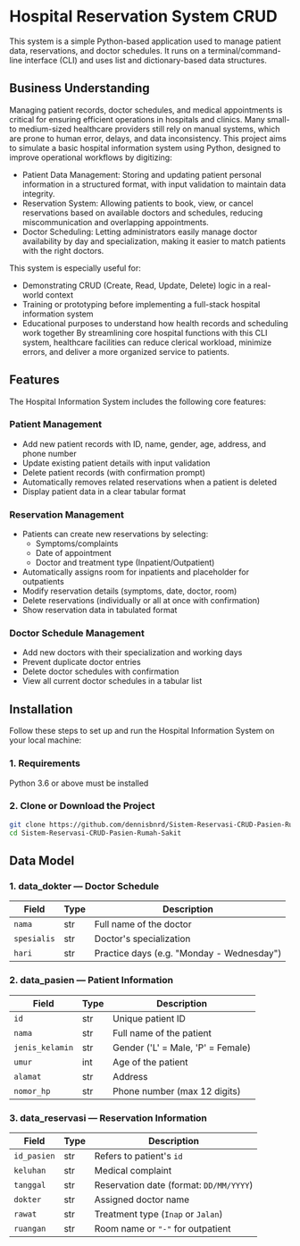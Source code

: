 # Hospital Reservation System CRUD
This system is a simple Python-based application used to manage patient data, reservations, and doctor schedules. It runs on a terminal/command-line interface (CLI) and uses list and dictionary-based data structures.

## Business Understanding
Managing patient records, doctor schedules, and medical appointments is critical for ensuring efficient operations in hospitals and clinics. Many small- to medium-sized healthcare providers still rely on manual systems, which are prone to human error, delays, and data inconsistency. This project aims to simulate a basic hospital information system using Python, designed to improve operational workflows by digitizing:
- Patient Data Management: Storing and updating patient personal information in a structured format, with input validation to maintain data integrity.
- Reservation System: Allowing patients to book, view, or cancel reservations based on available doctors and schedules, reducing miscommunication and overlapping appointments.
- Doctor Scheduling: Letting administrators easily manage doctor availability by day and specialization, making it easier to match patients with the right doctors.

This system is especially useful for:
- Demonstrating CRUD (Create, Read, Update, Delete) logic in a real-world context
- Training or prototyping before implementing a full-stack hospital information system
- Educational purposes to understand how health records and scheduling work together
By streamlining core hospital functions with this CLI system, healthcare facilities can reduce clerical workload, minimize errors, and deliver a more organized service to patients.

## Features
The Hospital Information System includes the following core features:
### Patient Management
- Add new patient records with ID, name, gender, age, address, and phone number
- Update existing patient details with input validation
- Delete patient records (with confirmation prompt)
- Automatically removes related reservations when a patient is deleted
- Display patient data in a clear tabular format

### Reservation Management
- Patients can create new reservations by selecting:
  - Symptoms/complaints
  - Date of appointment
  - Doctor and treatment type (Inpatient/Outpatient)
- Automatically assigns room for inpatients and placeholder for outpatients
- Modify reservation details (symptoms, date, doctor, room)
- Delete reservations (individually or all at once with confirmation)
- Show reservation data in tabulated format

###  Doctor Schedule Management
- Add new doctors with their specialization and working days
- Prevent duplicate doctor entries
- Delete doctor schedules with confirmation
- View all current doctor schedules in a tabular list

## Installation
Follow these steps to set up and run the Hospital Information System on your local machine:
### 1. Requirements
Python 3.6 or above must be installed
### 2. Clone or Download the Project
```bash
git clone https://github.com/dennisbnrd/Sistem-Reservasi-CRUD-Pasien-Rumah-Sakit.git
cd Sistem-Reservasi-CRUD-Pasien-Rumah-Sakit
```

## Data Model

### 1. data_dokter — Doctor Schedule
| Field       | Type | Description                               |
| ----------- | ---- | ----------------------------------------- |
| `nama`      | str  | Full name of the doctor                   |
| `spesialis` | str  | Doctor's specialization                   |
| `hari`      | str  | Practice days (e.g. "Monday - Wednesday") |

### 2. data_pasien — Patient Information
| Field           | Type | Description                       |
| --------------- | ---- | --------------------------------- |
| `id`            | str  | Unique patient ID                 |
| `nama`          | str  | Full name of the patient          |
| `jenis_kelamin` | str  | Gender ('L' = Male, 'P' = Female) |
| `umur`          | int  | Age of the patient                |
| `alamat`        | str  | Address                           |
| `nomor_hp`      | str  | Phone number (max 12 digits)      |

### 3. data_reservasi — Reservation Information
| Field       | Type | Description                             |
| ----------- | ---- | --------------------------------------- |
| `id_pasien` | str  | Refers to patient's `id`                |
| `keluhan`   | str  | Medical complaint                       |
| `tanggal`   | str  | Reservation date (format: `DD/MM/YYYY`) |
| `dokter`    | str  | Assigned doctor name                    |
| `rawat`     | str  | Treatment type (`Inap` or `Jalan`)      |
| `ruangan`   | str  | Room name or `"-"` for outpatient       |


